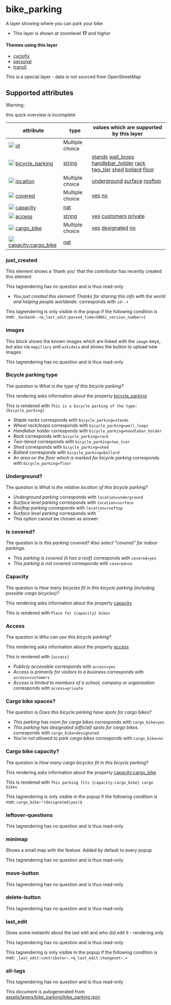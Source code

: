 [//]: # (WARNING: this file is automatically generated. Please find the sources at the bottom and edit those sources)

 bike_parking 
==============





A layer showing where you can park your bike






  - This layer is shown at zoomlevel **17** and higher




#### Themes using this layer 





  - [cyclofix](https://mapcomplete.org/cyclofix)
  - [personal](https://mapcomplete.org/personal)
  - [transit](https://mapcomplete.org/transit)


This is a special layer - data is not sourced from OpenStreetMap



 Supported attributes 
----------------------



Warning: 

this quick overview is incomplete



attribute | type | values which are supported by this layer
----------- | ------ | ------------------------------------------
[<img src='https://mapcomplete.org/assets/svg/statistics.svg' height='18px'>](https://taginfo.openstreetmap.org/keys/id#values) [id](https://wiki.openstreetmap.org/wiki/Key:id) | Multiple choice | 
[<img src='https://mapcomplete.org/assets/svg/statistics.svg' height='18px'>](https://taginfo.openstreetmap.org/keys/bicycle_parking#values) [bicycle_parking](https://wiki.openstreetmap.org/wiki/Key:bicycle_parking) | [string](../SpecialInputElements.md#string) | [stands](https://wiki.openstreetmap.org/wiki/Tag:bicycle_parking%3Dstands) [wall_loops](https://wiki.openstreetmap.org/wiki/Tag:bicycle_parking%3Dwall_loops) [handlebar_holder](https://wiki.openstreetmap.org/wiki/Tag:bicycle_parking%3Dhandlebar_holder) [rack](https://wiki.openstreetmap.org/wiki/Tag:bicycle_parking%3Drack) [two_tier](https://wiki.openstreetmap.org/wiki/Tag:bicycle_parking%3Dtwo_tier) [shed](https://wiki.openstreetmap.org/wiki/Tag:bicycle_parking%3Dshed) [bollard](https://wiki.openstreetmap.org/wiki/Tag:bicycle_parking%3Dbollard) [floor](https://wiki.openstreetmap.org/wiki/Tag:bicycle_parking%3Dfloor)
[<img src='https://mapcomplete.org/assets/svg/statistics.svg' height='18px'>](https://taginfo.openstreetmap.org/keys/location#values) [location](https://wiki.openstreetmap.org/wiki/Key:location) | Multiple choice | [underground](https://wiki.openstreetmap.org/wiki/Tag:location%3Dunderground) [surface](https://wiki.openstreetmap.org/wiki/Tag:location%3Dsurface) [rooftop](https://wiki.openstreetmap.org/wiki/Tag:location%3Drooftop)
[<img src='https://mapcomplete.org/assets/svg/statistics.svg' height='18px'>](https://taginfo.openstreetmap.org/keys/covered#values) [covered](https://wiki.openstreetmap.org/wiki/Key:covered) | Multiple choice | [yes](https://wiki.openstreetmap.org/wiki/Tag:covered%3Dyes) [no](https://wiki.openstreetmap.org/wiki/Tag:covered%3Dno)
[<img src='https://mapcomplete.org/assets/svg/statistics.svg' height='18px'>](https://taginfo.openstreetmap.org/keys/capacity#values) [capacity](https://wiki.openstreetmap.org/wiki/Key:capacity) | [nat](../SpecialInputElements.md#nat) | 
[<img src='https://mapcomplete.org/assets/svg/statistics.svg' height='18px'>](https://taginfo.openstreetmap.org/keys/access#values) [access](https://wiki.openstreetmap.org/wiki/Key:access) | [string](../SpecialInputElements.md#string) | [yes](https://wiki.openstreetmap.org/wiki/Tag:access%3Dyes) [customers](https://wiki.openstreetmap.org/wiki/Tag:access%3Dcustomers) [private](https://wiki.openstreetmap.org/wiki/Tag:access%3Dprivate)
[<img src='https://mapcomplete.org/assets/svg/statistics.svg' height='18px'>](https://taginfo.openstreetmap.org/keys/cargo_bike#values) [cargo_bike](https://wiki.openstreetmap.org/wiki/Key:cargo_bike) | Multiple choice | [yes](https://wiki.openstreetmap.org/wiki/Tag:cargo_bike%3Dyes) [designated](https://wiki.openstreetmap.org/wiki/Tag:cargo_bike%3Ddesignated) [no](https://wiki.openstreetmap.org/wiki/Tag:cargo_bike%3Dno)
[<img src='https://mapcomplete.org/assets/svg/statistics.svg' height='18px'>](https://taginfo.openstreetmap.org/keys/capacity:cargo_bike#values) [capacity:cargo_bike](https://wiki.openstreetmap.org/wiki/Key:capacity:cargo_bike) | [nat](../SpecialInputElements.md#nat) | 




### just_created 



This element shows a 'thank you' that the contributor has recently created this element

This tagrendering has no question and is thus read-only





  - *You just created this element! Thanks for sharing this info with the world and helping people worldwide.*  corresponds with  `id~.+`


This tagrendering is only visible in the popup if the following condition is met: `_backend~.+&_last_edit:passed_time<300&|_version_number=1`



### images 



This block shows the known images which are linked with the `image`-keys, but also via `mapillary` and `wikidata` and shows the button to upload new images

This tagrendering has no question and is thus read-only





### Bicycle parking type 



The question is  *What is the type of this bicycle parking?*

This rendering asks information about the property  [bicycle_parking](https://wiki.openstreetmap.org/wiki/Key:bicycle_parking) 

This is rendered with  `This is a bicycle parking of the type: {bicycle_parking}`





  - *Staple racks*  corresponds with  `bicycle_parking=stands`
  - *Wheel rack/loops*  corresponds with  `bicycle_parking=wall_loops`
  - *Handlebar holder*  corresponds with  `bicycle_parking=handlebar_holder`
  - *Rack*  corresponds with  `bicycle_parking=rack`
  - *Two-tiered*  corresponds with  `bicycle_parking=two_tier`
  - *Shed*  corresponds with  `bicycle_parking=shed`
  - *Bollard*  corresponds with  `bicycle_parking=bollard`
  - *An area on the floor which is marked for bicycle parking*  corresponds with  `bicycle_parking=floor`




### Underground? 



The question is  *What is the relative location of this bicycle parking?*





  - *Underground parking*  corresponds with  `location=underground`
  - *Surface level parking*  corresponds with  `location=surface`
  - *Rooftop parking*  corresponds with  `location=rooftop`
  - *Surface level parking*  corresponds with  ``
  - This option cannot be chosen as answer




### Is covered? 



The question is  *Is this parking covered? Also select "covered" for indoor parkings.*





  - *This parking is covered (it has a roof)*  corresponds with  `covered=yes`
  - *This parking is not covered*  corresponds with  `covered=no`




### Capacity 



The question is  *How many bicycles fit in this bicycle parking (including possible cargo bicycles)?*

This rendering asks information about the property  [capacity](https://wiki.openstreetmap.org/wiki/Key:capacity) 

This is rendered with  `Place for {capacity} bikes`





### Access 



The question is  *Who can use this bicycle parking?*

This rendering asks information about the property  [access](https://wiki.openstreetmap.org/wiki/Key:access) 

This is rendered with  `{access}`





  - *Publicly accessible*  corresponds with  `access=yes`
  - *Access is primarily for visitors to a business*  corresponds with  `access=customers`
  - *Access is limited to members of a school, company or organisation*  corresponds with  `access=private`




### Cargo bike spaces? 



The question is  *Does this bicycle parking have spots for cargo bikes?*





  - *This parking has room for cargo bikes*  corresponds with  `cargo_bike=yes`
  - *This parking has designated (official) spots for cargo bikes.*  corresponds with  `cargo_bike=designated`
  - *You're not allowed to park cargo bikes*  corresponds with  `cargo_bike=no`




### Cargo bike capacity? 



The question is  *How many cargo bicycles fit in this bicycle parking?*

This rendering asks information about the property  [capacity:cargo_bike](https://wiki.openstreetmap.org/wiki/Key:capacity:cargo_bike) 

This is rendered with  `This parking fits {capacity:cargo_bike} cargo bikes`



This tagrendering is only visible in the popup if the following condition is met: `cargo_bike~^(designated|yes)$`



### leftover-questions 



This tagrendering has no question and is thus read-only





### minimap 



Shows a small map with the feature. Added by default to every popup

This tagrendering has no question and is thus read-only





### move-button 



This tagrendering has no question and is thus read-only





### delete-button 



This tagrendering has no question and is thus read-only





### last_edit 



Gives some metainfo about the last edit and who did edit it - rendering only

This tagrendering has no question and is thus read-only



This tagrendering is only visible in the popup if the following condition is met: `_last_edit:contributor~.+&_last_edit:changeset~.+`



### all-tags 



This tagrendering has no question and is thus read-only

 

This document is autogenerated from [assets/layers/bike_parking/bike_parking.json](https://github.com/pietervdvn/MapComplete/blob/develop/assets/layers/bike_parking/bike_parking.json)
